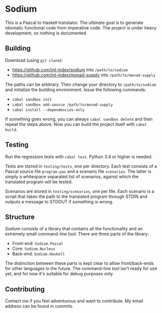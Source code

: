 # Sodium

This is a Pascal to Haskell translator. The ultimate goal is to generate
idiomatic functional code from imperative code. The project is under heavy
development, so nothing is documented.


## Building

Download (using `git clone`):
* https://github.com/int-index/sodium into `/path/to/sodium`
* https://github.com/int-index/monad-supply into `/path/to/monad-supply`

The paths can be arbitrary. Then change your directory to `/path/to/sodium` and
initialize the building environment. Issue the following commands:

* `cabal sandbox init`
* `cabal sandbox add-source /path/to/monad-supply`
* `cabal install --dependencies-only`

If something goes wrong, you can always `cabal sandbox delete` and then repeat
the steps above. Now you can build the project itself with `cabal build`.


## Testing

Run the regression tests with `cabal test`. Python 3.4 or higher is needed.

Tests are stored in `testing/tests`, one per directory. Each test consists of a
Pascal source file `program.pas` and a scenario file `scenarios`.  The latter is
simply a whitespace separated list of scenarios, against which the translated
program will be tested.

Scenarios are stored in `testing/scenarios`, one per file. Each scenario is a
script that takes the path to the translated program through STDIN and outputs a
message to STDOUT if something is wrong.


## Structure

*Sodium* consists of a library that contains all the functionality and an
extremely small command-line tool. There are three parts of the library:

* Front-end: `Sodium.Pascal`
* Core: `Sodium.Nucleus`
* Back-end: `Sodium.Haskell`

The distinction between these parts is kept clear to allow front/back-ends for
other languages in the future. The command-line tool isn't ready for use yet,
and for now it's suitable for debug purposes only.


## Contributing

Contact me if you feel adventurous and want to contribute. My email address can
be found in commits.
